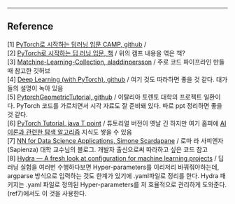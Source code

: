 




***
## Reference 
[1] [PyTorch로 시작하는 딥러닝 입문 CAMP, github](https://github.com/GunhoChoi/PyTorch-FastCampus) /  <br/>
[2] [PyTorch로 시작하는 딥 러닝 입문, 책](https://wikidocs.net/book/2788) / 위의 캠프 내용을 엮은 책?<br/>
[3] [Matchine-Learning-Collection, aladdinpersson](https://github.com/aladdinpersson/Machine-Learning-Collection) / 주로 코드 파이프라인 만들 때 참고한 깃허브<br/>
[4] [Deep Learning (with PyTorch), github](https://github.com/Atcold/pytorch-Deep-Learning) / 여기 것도 따라하면 좋을 것 같다. 대가들의 설명이 녹아 있음 <br/>
[5] [PytorchGeometricTutorial, github](https://github.com/AntonioLonga/PytorchGeometricTutorial) / 이탈리아 토렌토 대학의 프로젝트 일환이다. PyTorch 코드를 가르치면서 시각 자료도 잘 준비돼 있다. 따로 ppt 정리하면 좋을 것 같다. <br/>
[6] [PyTorch Tutorial, java T point](https://www.javatpoint.com/pytorch) / 튜토리얼 버전이 옛날 긴 하지만 여기 홈피에 [AI 이론과 관련한 탐색 알고리즘](https://www.javatpoint.com/artificial-intelligence-tutorial) 지식도 쌓을 수 있음 <br/>
[7] [NN for Data Science Applications, Simone Scardapane](https://www.sscardapane.it/teaching/nnds/) / 로마 라 사피엔자(Sapienza) 대학 교수님의 블로그. 개발자 출신으로써 따라하고 싶은 코드 참고 <br/>
[8] [Hydra — A fresh look at configuration for machine learning projects](https://medium.com/pytorch/hydra-a-fresh-look-at-configuration-for-machine-learning-projects-50583186b710) / 딥러닝 실험을 여러번 수행하다보면 Hyper-parameters를 이리저리 바꿔줘야하는데, argparse 방식으로 입력하는 것도 한계가 있기에 .yaml파일로 정리를 한다. Hydra 패키지는 .yaml 파일로 정의된 Hyper-parameters를 저 효율적으로 관리하게 도와준다. (ref7)에서도 이 것을 사용한다. <br/>




